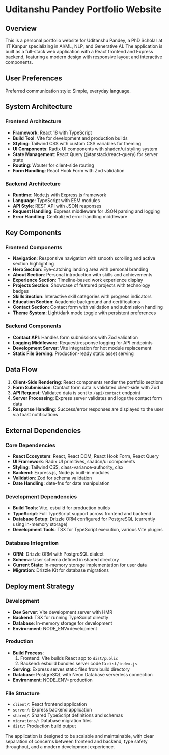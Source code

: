 # Uditanshu Pandey Portfolio Website

## Overview

This is a personal portfolio website for Uditanshu Pandey, a PhD Scholar at IIT Kanpur specializing in AI/ML, NLP, and Generative AI. The application is built as a full-stack web application with a React frontend and Express backend, featuring a modern design with responsive layout and interactive components.

## User Preferences

Preferred communication style: Simple, everyday language.

## System Architecture

### Frontend Architecture
- **Framework**: React 18 with TypeScript
- **Build Tool**: Vite for development and production builds
- **Styling**: Tailwind CSS with custom CSS variables for theming
- **UI Components**: Radix UI components with shadcn/ui styling system
- **State Management**: React Query (@tanstack/react-query) for server state
- **Routing**: Wouter for client-side routing
- **Form Handling**: React Hook Form with Zod validation

### Backend Architecture
- **Runtime**: Node.js with Express.js framework
- **Language**: TypeScript with ESM modules
- **API Style**: REST API with JSON responses
- **Request Handling**: Express middleware for JSON parsing and logging
- **Error Handling**: Centralized error handling middleware

## Key Components

### Frontend Components
- **Navigation**: Responsive navigation with smooth scrolling and active section highlighting
- **Hero Section**: Eye-catching landing area with personal branding
- **About Section**: Personal introduction with skills and achievements
- **Experience Section**: Timeline-based work experience display
- **Projects Section**: Showcase of featured projects with technology badges
- **Skills Section**: Interactive skill categories with progress indicators
- **Education Section**: Academic background and certifications
- **Contact Section**: Contact form with validation and submission handling
- **Theme System**: Light/dark mode toggle with persistent preferences

### Backend Components
- **Contact API**: Handles form submissions with Zod validation
- **Logging Middleware**: Request/response logging for API endpoints
- **Development Server**: Vite integration for hot module replacement
- **Static File Serving**: Production-ready static asset serving

## Data Flow

1. **Client-Side Rendering**: React components render the portfolio sections
2. **Form Submission**: Contact form data is validated client-side with Zod
3. **API Request**: Validated data is sent to `/api/contact` endpoint
4. **Server Processing**: Express server validates and logs the contact form data
5. **Response Handling**: Success/error responses are displayed to the user via toast notifications

## External Dependencies

### Core Dependencies
- **React Ecosystem**: React, React DOM, React Hook Form, React Query
- **UI Framework**: Radix UI primitives, shadcn/ui components
- **Styling**: Tailwind CSS, class-variance-authority, clsx
- **Backend**: Express.js, Node.js built-in modules
- **Validation**: Zod for schema validation
- **Date Handling**: date-fns for date manipulation

### Development Dependencies
- **Build Tools**: Vite, esbuild for production builds
- **TypeScript**: Full TypeScript support across frontend and backend
- **Database Setup**: Drizzle ORM configured for PostgreSQL (currently using in-memory storage)
- **Development Tools**: TSX for TypeScript execution, various Vite plugins

### Database Integration
- **ORM**: Drizzle ORM with PostgreSQL dialect
- **Schema**: User schema defined in shared directory
- **Current State**: In-memory storage implementation for user data
- **Migration**: Drizzle Kit for database migrations

## Deployment Strategy

### Development
- **Dev Server**: Vite development server with HMR
- **Backend**: TSX for running TypeScript directly
- **Database**: In-memory storage for development
- **Environment**: NODE_ENV=development

### Production
- **Build Process**: 
  1. Frontend: Vite builds React app to `dist/public`
  2. Backend: esbuild bundles server code to `dist/index.js`
- **Serving**: Express serves static files from build directory
- **Database**: PostgreSQL with Neon Database serverless connection
- **Environment**: NODE_ENV=production

### File Structure
- `client/`: React frontend application
- `server/`: Express backend application
- `shared/`: Shared TypeScript definitions and schemas
- `migrations/`: Database migration files
- `dist/`: Production build output

The application is designed to be scalable and maintainable, with clear separation of concerns between frontend and backend, type safety throughout, and a modern development experience.